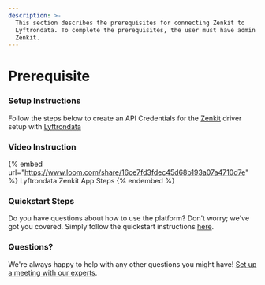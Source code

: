 ```yaml
---
description: >-
  This section describes the prerequisites for connecting Zenkit to
  Lyftrondata. To complete the prerequisites, the user must have admin access to
  Zenkit.
---
```


# Prerequisite

<mark style="color:blue;"></mark>

### Setup Instructions

Follow the steps below to create an API Credentials for the [Zenkit](https://www.lyftrondata.com/integration/commerce-analytics/zenkit/) driver setup with [Lyftrondata](https://www.lyftrondata.com)

### Video Instruction

{% embed url="https://www.loom.com/share/16ce7fd3fdec45d68b193a07a4710d7e" %}
Lyftrondata Zenkit App Steps
{% endembed %}

### Quickstart Steps

Do you have questions about how to use the platform? Don't worry; we've got you covered. Simply follow the quickstart instructions [here](README.md).

### Questions? <a href="#questions" id="questions"></a>

We're always happy to help with any other questions you might have! [Set up a meeting with our experts](https://www.lyftrondata.com/book-a-meeting/).

